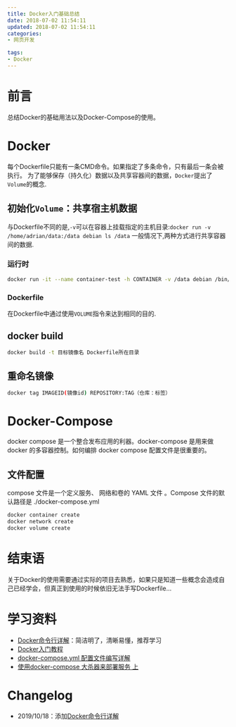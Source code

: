 ```yaml
---
title: Docker入门基础总结
date: 2018-07-02 11:54:11
updated: 2018-07-02 11:54:11
categories:
- 网页开发

tags:
- Docker
---
```

# 前言
总结Docker的基础用法以及Docker-Compose的使用。

<!-- more -->
# Docker
每个Dockerfile只能有一条CMD命令。如果指定了多条命令，只有最后一条会被执行。
为了能够保存（持久化）数据以及共享容器间的数据，`Docker`提出了`Volume`的概念.

## 初始化`Volume`：共享宿主机数据
与Dockerfile不同的是,`-v`可以在容器上挂载指定的主机目录:`docker run -v /home/adrian/data:/data debian ls /data`
一般情况下,两种方式进行共享容器间的数据.

### 运行时
```bash
docker run -it --name container-test -h CONTAINER -v /data debian /bin/bash
```

### Dockerfile
在Dockerfile中通过使用`VOLUME`指令来达到相同的目的.

## docker build
```bash
docker build -t 目标镜像名 Dockerfile所在目录
```

## 重命名镜像
```bash
docker tag IMAGEID(镜像id) REPOSITORY:TAG（仓库：标签）
```

# Docker-Compose
docker compose 是一个整合发布应用的利器。docker-compose 是用来做docker 的多容器控制。如何编排 docker compose 配置文件是很重要的。

## 文件配置
compose 文件是一个定义服务、 网络和卷的 YAML 文件 。Compose 文件的默认路径是 ./docker-compose.yml
```bash
docker container create
docker network create
docker volume create
```

# 结束语
关于Docker的使用需要通过实际的项目去熟悉，如果只是知道一些概念会造成自己已经学会，但真正到使用的时候依旧无法手写Dockerfile...

# 学习资料
- [Docker命令行详解](http://www.ha97.com/5741.html)：简洁明了，清晰易懂，推荐学习
- [Docker入门教程](http://www.docker.org.cn/book/docker/what-is-docker-16.html)
- [docker-compose.yml 配置文件编写详解](https://blog.csdn.net/qq_36148847/article/details/79427878)
- [使用docker-compose 大杀器来部署服务 上](https://www.cnblogs.com/neptunemoon/p/6512121.html)

# Changelog
- 2019/10/18：添加[Docker命令行详解](http://www.ha97.com/5741.html)
